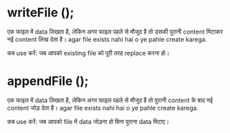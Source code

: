 # writeFile ();
 एक फाइल में data लिखता है, लेकिन अगर फाइल पहले से मौजूद है तो उसकी पुरानी content मिटाकर नई content लिख देता है। agar file exists nahi hai o ye pahle create karega.

कब use करें: जब आपको existing file को पूरी तरह replace करना हो।


# appendFile ();
 एक फाइल में data लिखता है, लेकिन अगर फाइल पहले से मौजूद है तो पुरानी content के बाद नई content जोड़ देता है। agar file exists nahi hai o ye pahle create karega.

कब use करें: जब आपको file में data जोड़ना हो बिना पुराना data मिटाए।